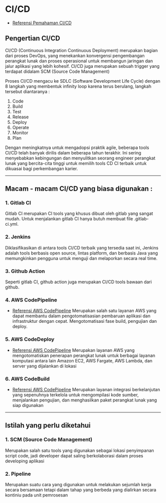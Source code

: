 # CI/CD

* [Referensi Pemahaman CI/CD](https://youtu.be/M4CXOocovZ4)

## Pengertian CI/CD

CI/CD (Continuous Integration Continuous Deployment) merupakan bagian dari proses DevOps, yang menekankan konvergensi pengembangan perangkat lunak dan proses operasional untuk membangun jaringan dan jalur aplikasi yang lebih kohesif. CI/CD juga merupakan sebuah trigger yang terdapat didalam SCM (Source Code Management)

Proses CI/CD mengacu ke SDLC (Software Development Life Cycle) dengan 8 langkah yang membentuk infinity loop karena terus berulang, langkah tersebut diantaranya :
1. Code
2. Build
3. Test
4. Release
5. Deploy
6. Operate
7. Monitor
8. Plan

Dengan meningkatnya untuk mengadopsi praktik agile, beberapa tools CI/CD telah banyak dirilis dalam beberapa tahun terakhir. Ini sering menyebabkan kebingungan dan menyulitkan seorang engineer perangkat lunak yang bercita-cita tinggi untuk memilih tools CD CI terbaik untuk dikuasai bagi perkembangan karier.

-----

## Macam - macam CI/CD yang biasa digunakan :

### 1. Gitlab CI
Gitlab CI merupakan CI tools yang khusus dibuat oleh gitlab yang sangat mudah. Untuk menjalankan gitlab CI hanya butuh membuat file .gitlab-ci.yml.

### 2. Jenkins
Diklasifikasikan di antara tools CI/CD terbaik yang tersedia saat ini, Jenkins adalah tools berbasis open source, lintas platform, dan berbasis Java yang memungkinkan pengguna untuk menguji dan melaporkan secara real time.

### 3. Github Action
Seperti gitlab CI, github action juga merupakan CI/CD tools bawaan dari github. 

### 4. AWS CodePipeline
* [Referensi AWS CodePipeline](https://aws.amazon.com/id/codepipeline/)
Merupakan salah satu layanan AWS yang dapat membantu dalam pengotomatisasian pembaruan aplikasi dan infrastruktur dengan cepat. Mengotomatisasi fase build, pengujian dan deploy.

### 5. AWS CodeDeploy
* [Referensi AWS CodePipeline](https://aws.amazon.com/id/codedeploy/)
Merupakan layanan AWS yang mengotomatiskan penerapan perangkat lunak untuk berbagai layanan komputasi antara lain Amazon EC2, AWS Fargate, AWS Lambda, dan server yang dijalankan di lokasi

### 6. AWS CodeBuild
* [Referensi AWS CodePipeline](https://aws.amazon.com/id/codebuild/)
Merupakan layanan integrasi berkelanjutan yang sepenuhnya terkelola untuk mengompilasi kode sumber, menjalankan pengujian, dan menghasilkan paket perangkat lunak yang siap digunakan


-----

## Istilah yang perlu diketahui
### 1. SCM (Source Code Management)
Merupakan salah satu tools yang digunakan sebagai lokasi penyimpanan script code, jadi developer dapat saling berkolaborasi dalam proses developing aplikasi

### 2. Pipeline
Merupakan suatu cara yang digunakan untuk melakukan sejumlah kerja secara bersamaan tetapi dalam tahap yang berbeda yang dialirkan secara kontiniu pada unit pemrosesan 
